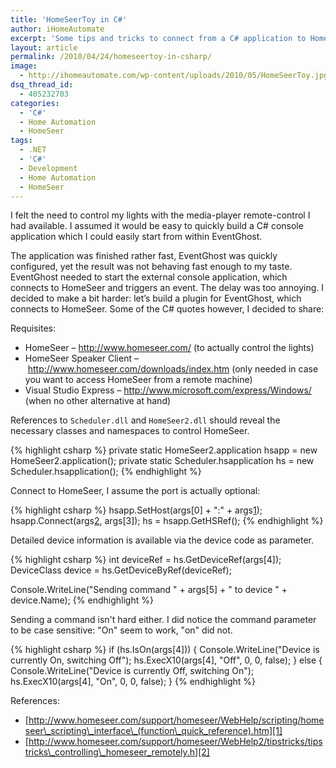 ```yaml
---
title: 'HomeSeerToy in C#'
author: iHomeAutomate
excerpt: 'Some tips and tricks to connect from a C# application to HomeSeer'
layout: article
permalink: /2010/04/24/homeseertoy-in-csharp/
image:
  - http://ihomeautomate.com/wp-content/uploads/2010/05/HomeSeerToy.jpg
dsq_thread_id:
  - 405232703
categories:
  - 'C#'
  - Home Automation
  - HomeSeer
tags:
  - .NET
  - 'C#'
  - Development
  - Home Automation
  - HomeSeer
---
```

I felt the need to control my lights with the media-player remote-control I had available. I assumed it would be easy to quickly build a C# console application which I could easily start from within EventGhost. 

The application was finished rather fast, EventGhost was quickly configured, yet the result was not behaving fast enough to my taste. EventGhost needed to start the external console application, which connects to HomeSeer and triggers an event. The delay was too annoying. I decided to make a bit harder: let&#8217;s build a plugin for EventGhost, which connects to HomeSeer. Some of the C# quotes however, I decided to share:

Requisites:

  * HomeSeer &#8211; <a title="HomeSeer" href="http://www.homeseer.com/" target="_blank">http://www.homeseer.com/</a> (to actually control the lights)
  * HomeSeer Speaker Client &#8211; <a title="HomeSeer Download Page" href="http://www.homeseer.com/downloads/index.htm" target="_blank">http://www.homeseer.com/downloads/index.htm</a> (only needed in case you want to access HomeSeer from a remote machine)
  * Visual Studio Express &#8211; <http://www.microsoft.com/express/Windows/> (when no other alternative at hand)

References to `Scheduler.dll` and `HomeSeer2.dll` should reveal the necessary classes and namespaces to control HomeSeer.

{% highlight csharp %}
private static HomeSeer2.application hsapp = new HomeSeer2.application();
private static Scheduler.hsapplication hs = new Scheduler.hsapplication();
{% endhighlight %}

Connect to HomeSeer, I assume the port is actually optional:

{% highlight csharp %}
hsapp.SetHost(args[0] + ":" + args[1]);
hsapp.Connect(args[2],  args[3]);
hs = hsapp.GetHSRef();
{% endhighlight %}

Detailed device information is available via the device code as parameter.

{% highlight csharp %}
int deviceRef = hs.GetDeviceRef(args[4]);
DeviceClass device = hs.GetDeviceByRef(deviceRef);

Console.WriteLine("Sending command " + args[5] + " to device " + device.Name);
{% endhighlight %}

Sending a command isn't hard either. I did notice the command parameter to be case sensitive: "On" seem to work, "on" did not.

{% highlight csharp %}
if (hs.IsOn(args[4]))
{
     Console.WriteLine("Device is currently On, switching Off");
     hs.ExecX10(args[4], "Off", 0, 0, false);
}
else
{
     Console.WriteLine("Device is currently Off, switching On");
     hs.ExecX10(args[4], "On", 0, 0, false);
}
{% endhighlight %}

References:

  * [http://www.homeseer.com/support/homeseer/WebHelp/scripting/homeseer\_scripting\_interface\_(function\_quick_reference).htm][1]
  * [http://www.homeseer.com/support/homeseer/WebHelp2/tipstricks/tipstricks\_controlling\_homeseer_remotely.h][2]

 [1]: http://www.homeseer.com/support/homeseer/WebHelp/scripting/homeseer_scripting_interface_(function_quick_reference).htm
 [2]: http://www.homeseer.com/support/homeseer/WebHelp2/tipstricks/tipstricks_controlling_homeseer_remotely.htm